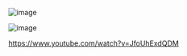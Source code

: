 ![image](https://user-images.githubusercontent.com/55741060/225652331-d0734510-1847-4fa9-b693-f36be97b5830.png)


![image](https://user-images.githubusercontent.com/55741060/225652234-76afe598-2cfc-496d-ab66-3d7d07f69e5b.png)


https://www.youtube.com/watch?v=JfoUhExdQDM
